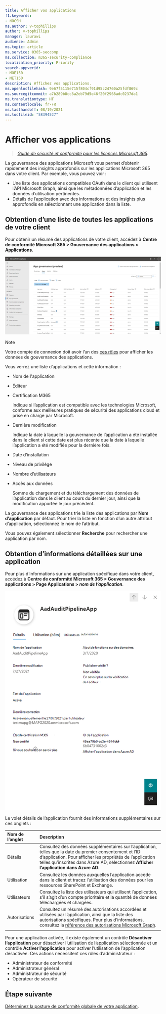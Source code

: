 ```yaml
---
title: Afficher vos applications
f1.keywords:
- NOCSH
ms.author: v-tophillips
author: v-tophillips
manager: laurawi
audience: Admin
ms.topic: article
ms.service: O365-seccomp
ms.collection: m365-security-compliance
localization_priority: Priority
search.appverid:
- MOE150
- MET150
description: Affichez vos applications.
ms.openlocfilehash: 9e67f5115e715f804cf91d95c24760a25fdf869c
ms.sourcegitcommit: a7b289b8cc3a2eb79d5e46f20f2968adc0237da1
ms.translationtype: HT
ms.contentlocale: fr-FR
ms.lasthandoff: 08/19/2021
ms.locfileid: "58394527"
---
```

# <a name="view-your-apps"></a>Afficher vos applications

>*[Guide de sécurité et conformité pour les licences Microsoft 365](https://aka.ms/ComplianceSD).*

La gouvernance des applications Microsoft vous permet d’obtenir rapidement des insights approfondis sur les applications Microsoft 365 dans votre client. Par exemple, vous pouvez voir :

- Une liste des applications compatibles OAuth dans le client qui utilisent l’API Microsoft Graph, ainsi que les métadonnées d’application et les données d’utilisation pertinentes.
- Détails de l’application avec des informations et des insights plus approfondis en sélectionnant une application dans la liste.

## <a name="getting-a-list-of-all-the-apps-in-your-tenant"></a>Obtention d’une liste de toutes les applications de votre client

Pour obtenir un résumé des applications de votre client, accédez à **Centre de conformité Microsoft 365 > Gouvernance des applications > Applications**.

![Page récapitulative de l’application MAPG dans le Centre de conformité Microsoft 365](..\media\manage-app-protection-governance\mapg-cc-apps.png)

>[!Note]
> Votre compte de connexion doit avoir l’un des [ces rôles](app-governance-get-started.md#administrator-roles) pour afficher les données de gouvernance des applications.
>

Vous verrez une liste d’applications et cette information :

- Nom de l'application
- Éditeur
- Certification M365

  Indique si l’application est compatible avec les technologies Microsoft, conforme aux meilleures pratiques de sécurité des applications cloud et prise en charge par Microsoft.

- Dernière modification

  Indique la date à laquelle la gouvernance de l’application a été installée dans le client si cette date est plus récente que la date à laquelle l’application a été modifiée pour la dernière fois.

- Date d’installation
- Niveau de privilège
- Nombre d’utilisateurs
- Accès aux données

  Somme du chargement et du téléchargement des données de l’application dans le client au cours du dernier jour, ainsi que la modification apportée le jour précédent.

La gouvernance des applications trie la liste des applications par **Nom d’application** par défaut. Pour trier la liste en fonction d’un autre attribut d’application, sélectionnez le nom de l’attribut.

Vous pouvez également sélectionner **Recherche** pour rechercher une application par nom.

## <a name="getting-detailed-information-on-an-app"></a>Obtention d’informations détaillées sur une application

Pour plus d’informations sur une application spécifique dans votre client, accédez à **Centre de conformité Microsoft 365 > Gouvernance des applications > Page Applications > *nom de l’application***.

![Volet des détails de l’application de gouvernance des applications dans le Centre de conformité Microsoft 365](..\media\manage-app-protection-governance\mapg-cc-apps-app.png)

Le volet détails de l’application fournit des informations supplémentaires sur ces onglets :

| Nom de l’onglet | Description |
|:-------|:-----|
| Détails | Consultez des données supplémentaires sur l’application, telles que la date du premier consentement et l’ID d’application. Pour afficher les propriétés de l’application telles qu’inscrites dans Azure AD, sélectionnez **Afficher l’application dans Azure AD**. |
| Utilisation |Consultez les données auxquelles l’application accède dans le client et tracez l’utilisation des données pour les ressources SharePoint et Exchange. |
| Utilisateurs | Consultez la liste des utilisateurs qui utilisent l’application, s’il s’agit d’un compte prioritaire et la quantité de données téléchargées et chargées. |
| Autorisations | Consultez un résumé des autorisations accordées et utilisées par l’application, ainsi que la liste des autorisations spécifiques. Pour plus d’informations, consultez la [référence des autorisations Microsoft Graph](/graph/permissions-reference). |
|||

Pour une application activée, il existe également un contrôle **Désactiver l’application** pour désactiver l’utilisation de l’application sélectionnée et un contrôle **Activer l’application** pour activer l’utilisation de l’application désactivée. Ces actions nécessitent ces rôles d’administrateur :

- Administrateur de conformité
- Administrateur général
- Administrateur de sécurité
- Opérateur de sécurité

## <a name="next-step"></a>Étape suivante

[Déterminez la posture de conformité globale de votre application](app-governance-visibility-insights-compliance-posture.md).
